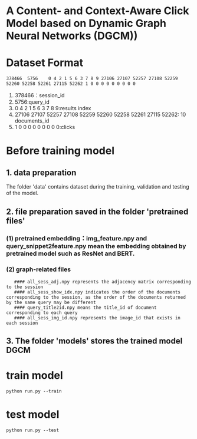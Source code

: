 # A Content- and Context-Aware Click Model based on Dynamic Graph Neural Networks (DGCM))

# Dataset Format
```text
378466	5756	0 4 2 1 5 6 3 7 8 9	27106 27107 52257 27108 52259 52260 52258 52261 27115 52262	1 0 0 0 0 0 0 0 0 0	
```
1. 378466：session_id
2. 5756:query_id
3. 0 4 2 1 5 6 3 7 8 9:results index
4. 27106 27107 52257 27108 52259 52260 52258 52261 27115 52262: 10 documents_id
5. 1 0 0 0 0 0 0 0 0 0:clicks

# Before training model
## 1. data preparation
   The folder 'data' contains dataset during the training, validation and testing of the model.
## 2. file preparation saved in the folder 'pretrained files'
   ### (1) pretrained embedding：img_feature.npy and query_snippet2feature.npy mean the embedding obtained by pretrained model such as ResNet and BERT.
   ### (2) graph-related files
       #### all_sess_adj.npy represents the adjacency matrix corresponding to the session
       #### all_sess_show_idx.npy indicates the order of the documents corresponding to the session, as the order of the documents returned by the same query may be different
       #### query_title2id.npy means the title_id of document corresponding to each query
       #### all_sess_img_id.npy represents the image_id that exists in each session
## 3. The folder 'models' stores the trained model DGCM

# train model
```text
python run.py --train
```

# test model
```text
python run.py --test
```


